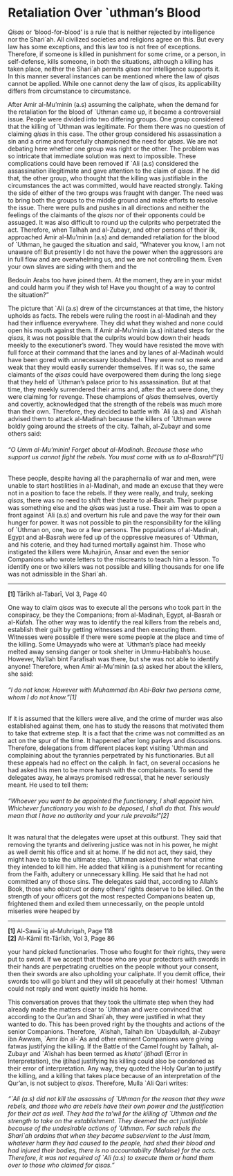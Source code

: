 Retaliation Over `uthman’s Blood
================================

*Qisas* or ‘blood-for-blood’ is a rule that is neither rejected by
intelligence nor the Shari\`ah. All civilized societies and religions
agree on this. But every law has some exceptions, and this law too is
not free of exceptions. Therefore, if someone is killed in punishment
for some crime, or a person, in self-defense, kills someone, in both the
situations, although a killing has taken place, neither the Shari\`ah
permits *qisas* nor intelligence supports it. In this manner several
instances can be mentioned where the law of *qisas* cannot be applied.
While one cannot deny the law of *qisas*, its applicability differs from
circumstance to circumstance.

After Amir al-Mu’minin (a.s) assuming the caliphate, when the demand for
the retaliation for the blood of \`Uthman came up, it became a
controversial issue. People were divided into two differing groups. One
group considered that the killing of \`Uthman was legitimate. For them
there was no question of claiming *qisas* in this case. The other group
considered his assassination a sin and a crime and forcefully championed
the need for *qisas*. We are not debating here whether one group was
right or the other. The problem was so intricate that immediate solution
was next to impossible. These complications could have been removed if
\`Ali (a.s) considered the assassination illegitimate and gave attention
to the claim of *qisas*. If he did that, the other group, who thought
that the killing was justifiable in the circumstances the act was
committed, would have reacted strongly. Taking the side of either of the
two groups was fraught with danger. The need was to bring both the
groups to the middle ground and make efforts to resolve the issue. There
were pulls and pushes in all directions and neither the feelings of the
claimants of the *qisas* nor of their opponents could be assuaged. It
was also difficult to round up the culprits who perpetrated the act.
Therefore, when Talhah and al-Zubayr, and other persons of their ilk,
approached Amir al-Mu’minin (a.s) and demanded retaliation for the blood
of \`Uthman, he gauged the situation and said, “Whatever you know, I am
not unaware of! But presently I do not have the power when the
aggressors are in full flow and are overwhelming us, and we are not
controlling them. Even your own slaves are siding with them and the

Bedouin Arabs too have joined them. At the moment, they are in your
midst and could harm you if they wish to! Have you thought of a way to
control the situation?”

The picture that \`Ali (a.s) drew of the circumstances at that time, the
history upholds as facts. The rebels were ruling the roost in al-Madinah
and they had their influence everywhere. They did what they wished and
none could open his mouth against them. If Amir al-Mu’minin (a.s)
initiated steps for the *qisas*, it was not possible that the culprits
would bow down their heads meekly to the executioner’s sword. They would
have resisted the move with full force at their command that the lanes
and by lanes of al-Madinah would have been gored with unnecessary
bloodshed. They were not so meek and weak that they would easily
surrender themselves. If it was so, the same claimants of the *qisas*
could have overpowered them during the long siege that they held of
\`Uthman’s palace prior to his assassination. But at that time, they
meekly surrendered their arms and, after the act were done, they were
claiming for revenge. These champions of *qisas* themselves, overtly and
covertly, acknowledged that the strength of the rebels was much more
than their own. Therefore, they decided to battle with \`Ali (a.s) and
\`A’ishah advised them to attack al-Madinah because the killers of
\`Uthman were boldly going around the streets of the city. Talhah,
al-Zubayr and some others said:

###### “O Umm al-Mu’minin! Forget about al-Madinah. Because those who support us cannot fight the rebels. You must come with us to al-Basrah!”[1]

These people, despite having all the paraphernalia of war and men, were
unable to start hostilities in al-Madinah, and made an excuse that they
were not in a position to face the rebels. If they were really, and
truly, seeking *qisas*, there was no need to shift their theatre to
al-Basrah. Their purpose was something else and the *qisas* was just a
ruse. Their aim was to open a front against \`Ali (a.s) and overturn his
rule and pave the way for their own hunger for power. It was not
possible to pin the responsibility for the killing of \`Uthman on, one,
two or a few persons. The populations of al-Madinah, Egypt and al-Basrah
were fed up of the oppressive measures of \`Uthman, and his coterie, and
they had turned mortally against him. Those who instigated the killers
were Muhajirūn, Ansar and even the senior Companions who wrote letters
to the miscreants to teach him a lesson. To identify one or two killers
was not possible and killing thousands for one life was not admissible
in the Shari\`ah.

------------------------------------------------------------------------

**[1]** Tārīkh al-Tabarī, Vol 3, Page 40

One way to claim *qisas* was to execute all the persons who took part in
the conspiracy, be they the Companions; from al-Madinah, Egypt,
al-Basrah or al-Kūfah. The other way was to identify the real killers
from the rebels and, establish their guilt by getting witnesses and then
executing them. Witnesses were possible if there were some people at the
place and time of the killing. Some Umayyads who were at \`Uthman’s
place had meekly melted away sensing danger or took shelter in
Ummu-Habibah’s house. However, Na’ilah bint Farafisah was there, but she
was not able to identify anyone! Therefore, when Amir al-Mu’minin (a.s)
asked her about the killers, she said:

###### “I do not know. However with Muhammad ibn Abi-Bakr two persons came, whom I do not know.”[1]

If it is assumed that the killers were alive, and the crime of murder
was also established against them, one has to study the reasons that
motivated them to take that extreme step. It is a fact that the crime
was not committed as an act on the spur of the time. It happened after
long parleys and discussions. Therefore, delegations from different
places kept visiting \`Uthman and complaining about the tyrannies
perpetrated by his functionaries. But all these appeals had no effect on
the caliph. In fact, on several occasions he had asked his men to be
more harsh with the complainants. To send the delegates away, he always
promised redressal, that he never seriously meant. He used to tell them:

###### “Whoever you want to be appointed the functionary, I shall appoint him. Whichever functionary you wish to be deposed, I shall do that. This would mean that I have no authority and your rule prevails!”[2]

It was natural that the delegates were upset at this outburst. They said
that removing the tyrants and delivering justice was not in his power,
he might as well demit his office and sit at home. If he did not act,
they said, they might have to take the ultimate step. \`Uthman asked
them for what crime they intended to kill him. He added that killing is
a punishment for recanting from the Faith, adultery or unnecessary
killing. He said that he had not committed any of those sins. The
delegates said that, according to Allah’s Book, those who obstruct or
deny others’ rights deserve to be killed. On the strength of your
officers got the most respected Companions beaten up, frightened them
and exiled them unnecessarily, on the people untold miseries were heaped
by

------------------------------------------------------------------------

**[1]** Al-Sawā\`iq al-Muhriqah, Page 118  
 **[2]** Al-Kāmil fit-Tārīkh, Vol 3, Page 86

your hand picked functionaries. Those who fought for their rights, they
were put to sword. If we accept that those who are your protectors with
swords in their hands are perpetrating cruelties on the people without
your consent, then their swords are also upholding your caliphate. If
you demit office, their swords too will go blunt and they will sit
peacefully at their homes! \`Uthman could not reply and went quietly
inside his home.

This conversation proves that they took the ultimate step when they had
already made the matters clear to \`Uthman and were convinced that
according to the Qur’an and Shari\`ah, they were justified in what they
wanted to do. This has been proved right by the thoughts and actions of
the senior Companions. Therefore, \`A’ishah, Talhah ibn \`Ubaydullah,
al-Zubayr ibn Awwam, \`Amr ibn al-\`As and other eminent Companions were
giving fatwas justifying the killing. If the Battle of the Camel fought
by Talhah, al-Zubayr and \`A’ishah has been termed as *khata’ ijtihadi*
(Error in Interpretation), the ijtihad justifying his killing could also
be condoned as their error of interpretation. Any way, they quoted the
Holy Qur’an to justify the killing, and a killing that takes place
because of an interpretation of the Qur’an, is not subject to *qisas*.
Therefore, Mulla \`Ali Qari writes:

###### “\`Ali (a.s) did not kill the assassins of \`Uthman for the reason that they were rebels, and those who are rebels have their own power and the justification for their act as well. They had the ta'wil for the killing of \`Uthman and the strength to take on the establishment. They deemed the act justifiable because of the undesirable actions of \`Uthman. For such rebels the Shari\`ah ordains that when they become subservient to the Just Imam, whatever harm they had caused to the people, had shed their blood and had injured their bodies, there is no accountability (Malaise) for the acts. Therefore, it was not required of \`Ali (a.s) to execute them or hand them over to those who claimed for *qisas*.”
